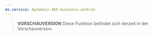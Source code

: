 ```yaml
---
ms.service: dynamics-365-business-central
---
```

> **VORSCHAUVERSION** Diese Funktion befindet sich derzeit in der Vorschauversion.
